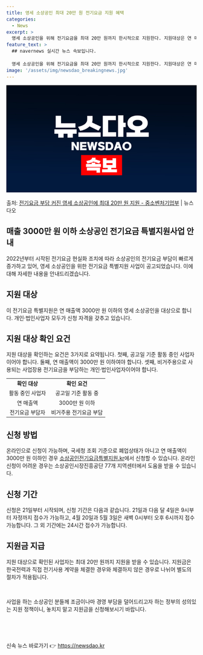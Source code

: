 ```yaml
---
title: 영세 소상공인 최대 20만 원 전기요금 지원 혜택
categories:
  - News
excerpt: >
  영세 소상공인을 위해 전기요금을 최대 20만 원까지 한시적으로 지원한다. 지원대상은 연 매출액 3000만 원…
feature_text: >
  ## navernews 실시간 뉴스 속보입니다.

  영세 소상공인을 위해 전기요금을 최대 20만 원까지 한시적으로 지원한다. 지원대상은 연 매출액 3000만 원…
image: '/assets/img/newsdao_breakingnews.jpg'
---
```


![뉴스다오 속보](/assets/img/newsdao_breakingnews.jpg)

<p>출처: <a href="https://newsdao.kr/3150" rel="dofollow">전기요금 부담 커진 영세 소상공인에 최대 20만 원 지원 - 중소벤처기업부</a> | 뉴스다오</p>

<h2 data-ke-size="size26">매출 3000만 원 이하 소상공인 전기요금 특별지원사업 안내</h2>
<p data-ke-size="size16">2022년부터 시작된 전기요금 현실화 조치에 따라 소상공인의 전기요금 부담이 빠르게 증가하고 있어, 영세 소상공인을 위한 전기요금 특별지원 사업이 공고되었습니다. 이에 대해 자세한 내용을 안내드리겠습니다.</p>

<h2 data-ke-size="size24">지원 대상</h2>
<p data-ke-size="size16">이 전기요금 특별지원은 연 매출액 3000만 원 이하의 영세 소상공인을 대상으로 합니다. 개인·법인사업자 모두가 신청 자격을 갖추고 있습니다.</p>

<h2 data-ke-size="size24">지원 대상 확인 요건</h2>
<p data-ke-size="size16">지원 대상을 확인하는 요건은 3가지로 요약됩니다. 첫째, 공고일 기준 활동 중인 사업자이어야 합니다. 둘째, 연 매출액이 3000만 원 이하여야 합니다. 셋째, 비거주용으로 사용되는 사업장용 전기요금을 부담하는 개인·법인사업자이어야 합니다.</p>

<table>
	<tr>
		<td style="text-align: center; height: 17px;"><b>확인 대상</b></td>
		<td style="text-align: center; height: 17px;"><b>확인 요건</b></td>
	</tr>
	<tr>
		<td style="text-align: center; height: 17px;">활동 중인 사업자</td>
		<td style="text-align: center; height: 17px;">공고일 기준 활동 중</td>
	</tr>
	<tr>
		<td style="text-align: center; height: 17px;">연 매출액</td>
		<td style="text-align: center; height: 17px;">3000만 원 이하</td>
	</tr>
	<tr>
		<td style="text-align: center; height: 17px;">전기요금 부담자</td>
		<td style="text-align: center; height: 17px;">비거주용 전기요금 부담</td>
	</tr>
</table>

<h2 data-ke-size="size24">신청 방법</h2>
<p data-ke-size="size16">온라인으로 신청이 가능하며, 국세청 조회 기준으로 폐업상태가 아니고 연 매출액이 3000만 원 이하인 경우 <a href="https://www.소상공인전기요금특별지원.kr">소상공인전기요금특별지원.kr</a>에서 신청할 수 있습니다. 온라인 신청이 어려운 경우는 소상공인시장진흥공단 77개 지역센터에서 도움을 받을 수 있습니다.</p>

<h2 data-ke-size="size24">신청 기간</h2>
<p data-ke-size="size16">신청은 21일부터 시작되며, 신청 기간은 다음과 같습니다. 21일과 다음 달 4일은 9시부터 자정까지 접수가 가능하고, 4월 20일과 5월 3일은 새벽 0시부터 오후 6시까지 접수 가능합니다. 그 외 기간에는 24시간 접수가 가능합니다.</p>

<h2 data-ke-size="size24">지원금 지급</h2>
<p data-ke-size="size16">지원 대상으로 확인된 사업자는 최대 20만 원까지 지원을 받을 수 있습니다. 지원금은 한국전력과 직접 전기사용 계약을 체결한 경우와 체결하지 않은 경우로 나뉘어 별도의 절차가 적용됩니다.</p>

<p data-ke-size="size16">&nbsp;</p>
<p data-ke-size="size16">사업을 하는 소상공인 분들께 조금이나마 경영 부담을 덜어드리고자 하는 정부의 성의있는 지원 정책이니, 놓치지 말고 지원금을 신청해보시기 바랍니다.</p>
<p data-ke-size="size16">&nbsp;</p>
<p data-ke-size="size16">&nbsp;</p> 

신속 뉴스 바로가기 👉 <a href="https://newsdao.kr" rel="dofollow">https://newsdao.kr</a>


